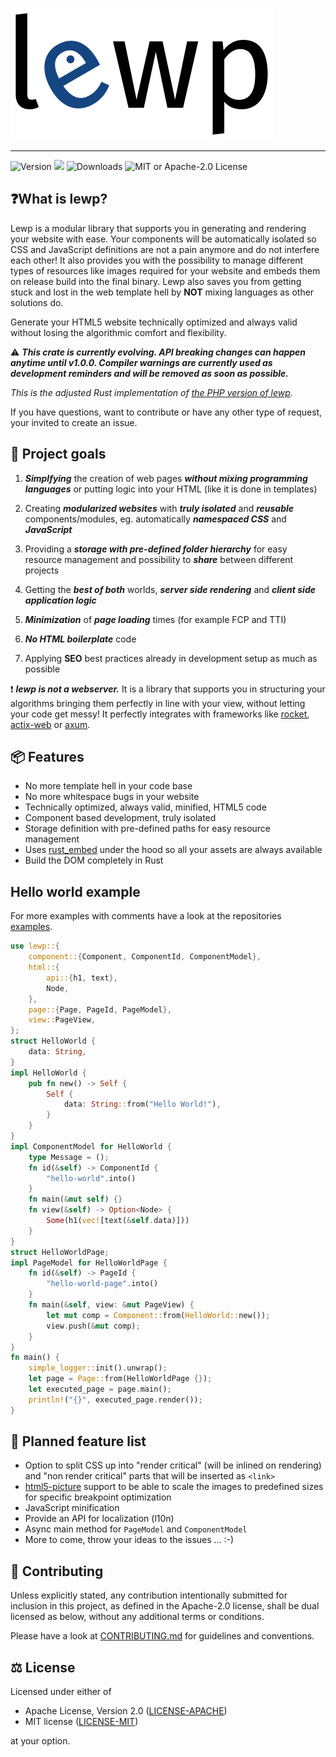 ![](https://github.com/emirror-de/lewp-rs/raw/main/logo/lewp-transparent-background.inkscape.png)

----------------

![Version](https://img.shields.io/crates/v/lewp?style=flat-square)
[![](https://img.shields.io/docsrs/lewp?style=flat-square)](https://docs.rs/lewp)
![Downloads](https://img.shields.io/crates/d/lewp?style=flat-square)
![MIT or Apache-2.0 License](https://img.shields.io/crates/l/lewp?style=flat-square)

## ❓What is lewp?

Lewp is a modular library that supports you in generating and rendering
your website with ease. Your components will be automatically isolated so
CSS and JavaScript definitions are not a pain anymore and do not interfere each other!
It also provides you with the possibility to
manage different types of resources like images required for your website and
embeds them on release build into the final binary.
Lewp also saves you from getting stuck and lost in the web template hell
by **NOT** mixing languages as other solutions do.

Generate your HTML5 website technically optimized and always valid without
losing the algorithmic comfort and flexibility.

⚠ ***This crate is currently evolving. API breaking changes can happen anytime until v1.0.0.
Compiler warnings are currently used as development reminders and will be removed as soon as possible.***

*This is the adjusted Rust implementation of [the PHP version of lewp](https://gitlab.com/lewp/lewp).*

If you have questions, want to contribute or have any other type of request, your invited to create an issue.

## 🥅 Project goals

1. ***Simplfying*** the creation of web pages ***without mixing programming languages*** or 
   putting logic into your HTML (like it is done in templates)

2. Creating ***modularized websites*** with ***truly isolated*** and ***reusable*** 
   components/modules, eg. automatically ***namespaced CSS*** and ***JavaScript***

3. Providing a ***storage with pre-defined folder hierarchy*** for easy resource management and possibility to ***share*** between different projects

4. Getting the ***best of both*** worlds, ***server side rendering*** and ***client side application logic***

5. ***Minimization*** of ***page loading*** times (for example FCP and TTI)

6. ***No HTML boilerplate*** code

7. Applying **SEO** best practices already in development setup as much as possible

❗ ***lewp is not a webserver.*** It is a library that supports you in structuring your algorithms bringing them perfectly in line with your view, without letting your code get messy! It perfectly integrates with frameworks like [rocket](https://rocket.rs), [actix-web](https://actix.rs) or [axum](https://github.com/tokio-rs/axum).

## 📦 Features


- No more template hell in your code base
- No more whitespace bugs in your website
- Technically optimized, always valid, minified, HTML5 code
- Component based development, truly isolated
- Storage definition with pre-defined paths for easy resource management
- Uses [rust_embed](https://docs.rs/rust-embed/latest/rust_embed/index.html)
under the hood so all your assets are always available
- Build the DOM completely in Rust

## Hello world example

For more examples with comments have a look at the repositories
[examples](https://github.com/emirror-de/lewp-rs/tree/main/lewp/examples).

```rust
use lewp::{
    component::{Component, ComponentId, ComponentModel},
    html::{
        api::{h1, text},
        Node,
    },
    page::{Page, PageId, PageModel},
    view::PageView,
};
struct HelloWorld {
    data: String,
}
impl HelloWorld {
    pub fn new() -> Self {
        Self {
            data: String::from("Hello World!"),
        }
    }
}
impl ComponentModel for HelloWorld {
    type Message = ();
    fn id(&self) -> ComponentId {
        "hello-world".into()
    }
    fn main(&mut self) {}
    fn view(&self) -> Option<Node> {
        Some(h1(vec![text(&self.data)]))
    }
}
struct HelloWorldPage;
impl PageModel for HelloWorldPage {
    fn id(&self) -> PageId {
        "hello-world-page".into()
    }
    fn main(&self, view: &mut PageView) {
        let mut comp = Component::from(HelloWorld::new());
        view.push(&mut comp);
    }
}
fn main() {
    simple_logger::init().unwrap();
    let page = Page::from(HelloWorldPage {});
    let executed_page = page.main();
    println!("{}", executed_page.render());
}
```

## 🚌 Planned feature list

- Option to split CSS up into "render critical" (will be inlined on rendering)
and "non render critical" parts that will be inserted as `<link>`
- [html5-picture](https://github.com/emirror-de/html5-picture) support to be
able to scale the images to predefined sizes for specific breakpoint optimization
- JavaScript minification
- Provide an API for localization (l10n)
- Async main method for `PageModel` and `ComponentModel`
- More to come, throw your ideas to the issues ... :-)

## 🤠 Contributing

Unless explicitly stated, any contribution intentionally submitted for inclusion in this project, as defined in the Apache-2.0 license, shall be dual licensed as below, without any additional terms or conditions.

Please have a look at [CONTRIBUTING.md](./CONTRIBUTING.md) for guidelines and conventions.

## ⚖ License

Licensed under either of

- Apache License, Version 2.0 ([LICENSE-APACHE](https://github.com/emirror-de/lewp-rs/blob/main/LICENSE-APACHE))
- MIT license ([LICENSE-MIT](https://github.com/emirror-de/lewp-rs/blob/main/LICENSE-MIT))

at your option.
